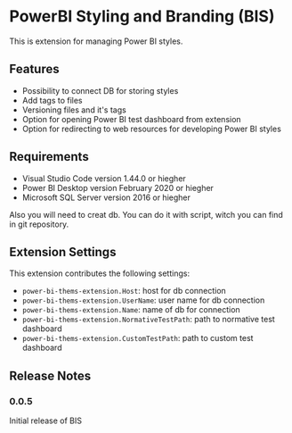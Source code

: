 # PowerBI Styling and Branding (BIS)

This is extension for managing Power BI styles.

## Features

- Possibility to connect DB for storing styles
- Add tags to files
- Versioning files and it's tags
- Option for opening Power BI test dashboard from extension
- Option for redirecting to web resources for developing Power BI styles

## Requirements

- Visual Studio Code version 1.44.0 or hiegher
- Power BI Desktop version February 2020 or hiegher
- Microsoft SQL Server version 2016 or hiegher

Also you will need to creat db. You can do it with script, witch you can find in git repository.

## Extension Settings

This extension contributes the following settings:

* `power-bi-thems-extension.Host`: host for db connection
* `power-bi-thems-extension.UserName`: user name for db connection
* `power-bi-thems-extension.Name`: name of db for connection
* `power-bi-thems-extension.NormativeTestPath`: path to normative test dashboard
* `power-bi-thems-extension.CustomTestPath`: path to custom test dashboard

## Release Notes

### 0.0.5

Initial release of BIS


